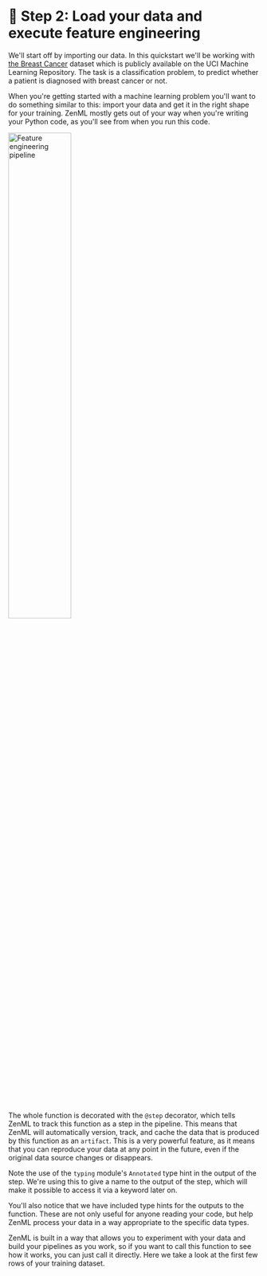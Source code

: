 # 🥇 Step 2: Load your data and execute feature engineering

We'll start off by importing our data. In this quickstart we'll be working with
[the Breast Cancer](https://archive.ics.uci.edu/dataset/17/breast+cancer+wisconsin+diagnostic) dataset
which is publicly available on the UCI Machine Learning Repository. The task is a classification
problem, to predict whether a patient is diagnosed with breast cancer or not.

When you're getting started with a machine learning problem you'll want to do
something similar to this: import your data and get it in the right shape for
your training. ZenML mostly gets out of your way when you're writing your Python
code, as you'll see from when you run this code.

<img src=".assets/feature_engineering_pipeline.png" width="50%" alt="Feature engineering pipeline" />

The whole function is decorated with the `@step` decorator, which
tells ZenML to track this function as a step in the pipeline. This means that
ZenML will automatically version, track, and cache the data that is produced by
this function as an `artifact`. This is a very powerful feature, as it means that you can
reproduce your data at any point in the future, even if the original data source
changes or disappears.

Note the use of the `typing` module's `Annotated` type hint in the output of the
step. We're using this to give a name to the output of the step, which will make
it possible to access it via a keyword later on.

You'll also notice that we have included type hints for the outputs
to the function. These are not only useful for anyone reading your code, but
help ZenML process your data in a way appropriate to the specific data types.

ZenML is built in a way that allows you to experiment with your data and build
your pipelines as you work, so if you want to call this function to see how it
works, you can just call it directly. Here we take a look at the first few rows
of your training dataset.
